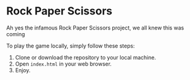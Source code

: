 <H1>Rock Paper Scissors</H1>
<p>Ah yes the infamous Rock Paper Scissors project, we all knew this was coming</p>
<p>To play the game locally, simply follow these steps:</p>
<ol>
  <li>Clone or download the repository to your local machine.</li>
  <li>Open <code>index.html</code> in your web browser.</li>
  <li>Enjoy.</li>
</ol>

